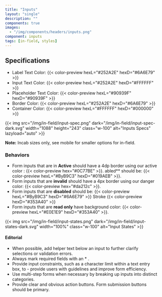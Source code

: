 ```yaml
---
title: "Inputs"
layout: "single"
description: ""
components: true
images:
  - "/img/components/headers/inputs.png"
component: inputs
tags: [in-field, styles]
---
```


## Specifications

- Label Text Color: {{< color-preview hexL="#252A2E" hexD="#6A6E79" >}}
- Input Text Color: {{< color-preview hexL="#252A2E" hexD="#FFFFFF" >}}
- Placeholder Text Color: {{< color-preview hexL="#90939F" hexD="#90939F" >}}
- Border Color: {{< color-preview hexL="#252A2E" hexD="#6A6E79" >}}
- Container Color: {{< color-preview hexL="#FFFFFF" hexD="#000000" >}}

{{< img src="/img/in-field/input-spec.png" dark="/img/in-field/input-spec-dark.svg" width="1088" height="243" class="w-100" alt="Inputs Specs" lazyload="auto" >}}

**Note:** Incab sizes only, see mobile for smaller options for in-field.

### Behaviors

- Form inputs that are in **Active** should have a 4dp border using our active color : {{< color-preview hex="#0C77BE" >}}. abled** should be: {{< color-preview hexL="#ByB9C3" hexD="#019AEB" >}}.
- Form inputs that are **invalid** should have a 4px border using our danger color: {{< color-preview hex="#da212c" >}}.
- Form inputs that are **disabled** should be: {{< color-preview hexL="#ByB9C3" hexD="#6A6E79" >}} Stroke {{< color-preview hexD="#353A40" >}}
- Form inputs that are **read only** have background color: {{< color-preview hexL="#E0E1E9" hexD="#353A40" >}}.

{{< img src="/img/in-field/input-states.png" dark="/img/in-field/input-states-dark.svg" width="100%" class="w-100" alt="Input States" >}}

#### Editorial

- When possible, add helper text below an input to further clarify selections or validation errors.
- Always mark required fields with an \* .
- Provide input constraints, such as a character limit within a text entry box, to - provide users with guidelines and improve form efficiency.
- Use multi-step forms when necessary by breaking up inputs into distinct categories.
- Provide clear and obvious action buttons. Form submission buttons should be primary.
